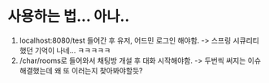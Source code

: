 # 사용하는 법... 아나..
1. localhost:8080/test 들어간 후 유저, 어드민 로그인 해야함.
-> 스프링 시큐리티 했던 기억이 나네... ㅋㅋㅋㅋㅋ
2. /char/rooms로 들어와서 채팅방 개설 후 대화 시작해야함.
-> 두번씩 써지는 이슈 해결했는데 왜 또 이러는지 찾아봐야할듯?